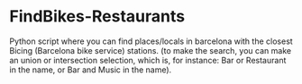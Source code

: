 # FindBikes-Restaurants
Python script where you can find places/locals in barcelona with the closest Bicing (Barcelona bike service) stations.
(to make the search, you can make an union or intersection selection, which is, 
for instance: Bar or Restaurant in the name, or Bar and Music in the name).
